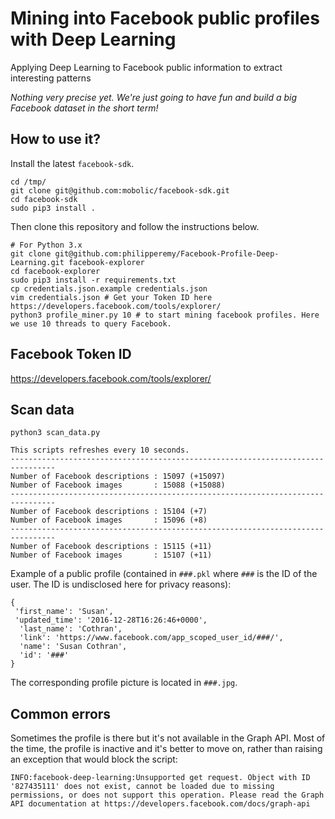 # Mining into Facebook public profiles with Deep Learning
Applying Deep Learning to Facebook public information to extract interesting patterns

<i>Nothing very precise yet. We're just going to have fun and build a big Facebook dataset in the short term!</i>

## How to use it?

Install the latest `facebook-sdk`.
```
cd /tmp/
git clone git@github.com:mobolic/facebook-sdk.git
cd facebook-sdk
sudo pip3 install .
```

Then clone this repository and follow the instructions below.
```
# For Python 3.x
git clone git@github.com:philipperemy/Facebook-Profile-Deep-Learning.git facebook-explorer
cd facebook-explorer
sudo pip3 install -r requirements.txt
cp credentials.json.example credentials.json
vim credentials.json # Get your Token ID here https://developers.facebook.com/tools/explorer/
python3 profile_miner.py 10 # to start mining facebook profiles. Here we use 10 threads to query Facebook.
```

## Facebook Token ID

https://developers.facebook.com/tools/explorer/

## Scan data

```
python3 scan_data.py
```

```
This scripts refreshes every 10 seconds.
--------------------------------------------------------------------------------
Number of Facebook descriptions : 15097 (+15097)
Number of Facebook images       : 15088 (+15088)
--------------------------------------------------------------------------------
Number of Facebook descriptions : 15104 (+7)
Number of Facebook images       : 15096 (+8)
--------------------------------------------------------------------------------
Number of Facebook descriptions : 15115 (+11)
Number of Facebook images       : 15107 (+11)
```

Example of a public profile (contained in `###.pkl` where `###` is the ID of the user. The ID is undisclosed here for privacy reasons):
```
{
 'first_name': 'Susan', 
 'updated_time': '2016-12-28T16:26:46+0000', 
  'last_name': 'Cothran', 
  'link': 'https://www.facebook.com/app_scoped_user_id/###/', 
  'name': 'Susan Cothran', 
  'id': '###'
}
```
The corresponding profile picture is located in `###.jpg`.

## Common errors

Sometimes the profile is there but it's not available in the Graph API. Most of the time, the profile is inactive and it's better to move on, rather than raising an exception that would block the script:
```
INFO:facebook-deep-learning:Unsupported get request. Object with ID '827435111' does not exist, cannot be loaded due to missing permissions, or does not support this operation. Please read the Graph API documentation at https://developers.facebook.com/docs/graph-api
```
